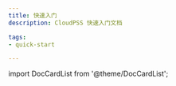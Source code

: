 ```yaml
---
title: 快速入门 
description: CloudPSS 快速入门文档

tags: 
- quick-start

---
```


import DocCardList from '@theme/DocCardList';

<DocCardList />